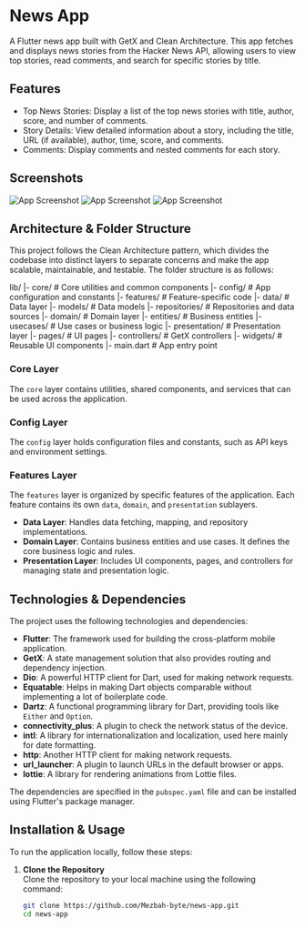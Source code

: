 
# News App

A Flutter news app built with GetX and Clean Architecture. This app fetches and displays news stories from the Hacker News API, allowing users to view top stories, read comments, and search for specific stories by title.


## Features

- Top News Stories: Display a list of the top news stories with title, author, score, and number of comments.
- Story Details: View detailed information about a story, including the title, URL (if available), author, time, score, and comments.
- Comments: Display comments and nested comments for each story.


## Screenshots

![App Screenshot](https://github.com/Mezbah-byte/news_app/blob/main/screenshot/0.jpeg?raw=true)
![App Screenshot](https://github.com/Mezbah-byte/news_app/blob/main/screenshot/2.jpeg?raw=true)
![App Screenshot](https://github.com/Mezbah-byte/news_app/blob/main/screenshot/1.jpeg?raw=true)

## Architecture & Folder Structure

This project follows the Clean Architecture pattern, which divides the codebase into distinct layers to separate concerns and make the app scalable, maintainable, and testable. The folder structure is as follows:

lib/
|- core/ # Core utilities and common components
|- config/ # App configuration and constants
|- features/ # Feature-specific code
|- data/ # Data layer
|- models/ # Data models
|- repositories/ # Repositories and data sources
|- domain/ # Domain layer
|- entities/ # Business entities
|- usecases/ # Use cases or business logic
|- presentation/ # Presentation layer
|- pages/ # UI pages
|- controllers/ # GetX controllers
|- widgets/ # Reusable UI components
|- main.dart # App entry point



### Core Layer

The `core` layer contains utilities, shared components, and services that can be used across the application.

### Config Layer

The `config` layer holds configuration files and constants, such as API keys and environment settings.

### Features Layer

The `features` layer is organized by specific features of the application. Each feature contains its own `data`, `domain`, and `presentation` sublayers.

- **Data Layer**: Handles data fetching, mapping, and repository implementations.
- **Domain Layer**: Contains business entities and use cases. It defines the core business logic and rules.
- **Presentation Layer**: Includes UI components, pages, and controllers for managing state and presentation logic.


## Technologies & Dependencies

The project uses the following technologies and dependencies:

- **Flutter**: The framework used for building the cross-platform mobile application.
- **GetX**: A state management solution that also provides routing and dependency injection.
- **Dio**: A powerful HTTP client for Dart, used for making network requests.
- **Equatable**: Helps in making Dart objects comparable without implementing a lot of boilerplate code.
- **Dartz**: A functional programming library for Dart, providing tools like `Either` and `Option`.
- **connectivity_plus**: A plugin to check the network status of the device.
- **intl**: A library for internationalization and localization, used here mainly for date formatting.
- **http**: Another HTTP client for making network requests.
- **url_launcher**: A plugin to launch URLs in the default browser or apps.
- **lottie**: A library for rendering animations from Lottie files.

The dependencies are specified in the `pubspec.yaml` file and can be installed using Flutter's package manager.

## Installation & Usage

To run the application locally, follow these steps:

1. **Clone the Repository**  
   Clone the repository to your local machine using the following command:

   ```bash
   git clone https://github.com/Mezbah-byte/news-app.git
   cd news-app
